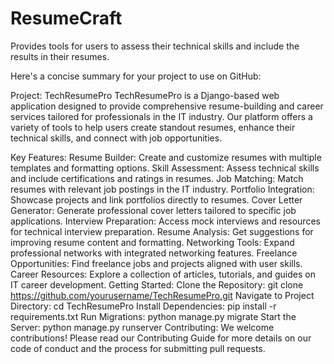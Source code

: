 # ResumeCraft
Provides tools for users to assess their technical skills and include the results in their resumes.


Here's a concise summary for your project to use on GitHub:

Project: TechResumePro
TechResumePro is a Django-based web application designed to provide comprehensive resume-building and career services tailored for professionals in the IT industry. Our platform offers a variety of tools to help users create standout resumes, enhance their technical skills, and connect with job opportunities.

Key Features:
Resume Builder: Create and customize resumes with multiple templates and formatting options.
Skill Assessment: Assess technical skills and include certifications and ratings in resumes.
Job Matching: Match resumes with relevant job postings in the IT industry.
Portfolio Integration: Showcase projects and link portfolios directly to resumes.
Cover Letter Generator: Generate professional cover letters tailored to specific job applications.
Interview Preparation: Access mock interviews and resources for technical interview preparation.
Resume Analysis: Get suggestions for improving resume content and formatting.
Networking Tools: Expand professional networks with integrated networking features.
Freelance Opportunities: Find freelance jobs and projects aligned with user skills.
Career Resources: Explore a collection of articles, tutorials, and guides on IT career development.
Getting Started:
Clone the Repository: git clone https://github.com/yourusername/TechResumePro.git
Navigate to Project Directory: cd TechResumePro
Install Dependencies: pip install -r requirements.txt
Run Migrations: python manage.py migrate
Start the Server: python manage.py runserver
Contributing:
We welcome contributions! Please read our Contributing Guide for more details on our code of conduct and the process for submitting pull requests.
 
